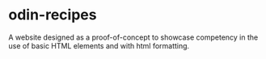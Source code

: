 # odin-recipes
A website designed as a proof-of-concept to showcase competency in the use of basic HTML elements and with html formatting. 

